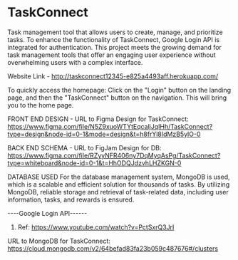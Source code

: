 # TaskConnect
Task management tool that allows users to create, manage, and prioritize tasks. To enhance the functionality of TaskConnect, Google Login API is integrated for authentication.
This project meets the growing demand for task management tools that offer an engaging user experience without overwhelming users with a complex interface.

Website Link - http://taskconnect12345-e825a4493aff.herokuapp.com/

To quickly access the homepage: Click on the "Login" button on the landing page, and then the "TaskConnect" button on the navigation.
This will bring you to the home page.

FRONT END DESIGN - URL to Figma Design for TaskConnect:
https://www.figma.com/file/N5Z9xuoWTYtEqcaljJqIHh/TaskConnect?type=design&node-id=0-1&mode=design&t=h8frYl8IdMzB5ylO-0

BACK END SCHEMA - URL to FigJam Design for DB:
https://www.figma.com/file/RZyyNFR406ny7DqMyqAsPg/TaskConnect?type=whiteboard&node-id=0-1&t=HhODQJdzvhLHZKGN-0

DATABASE USED
For the database management system, MongoDB is used, which is a scalable and efficient solution for thousands of tasks. By utilizing MongoDB, reliable storage and retrieval of task-related data, including user information, tasks, and rewards is ensured.

----Google Login API------
1. Ref: https://www.youtube.com/watch?v=PctSxrQ3JrI

URL to MongoDB for TaskConnect:
https://cloud.mongodb.com/v2/64befad83fa23b059c487676#/clusters

